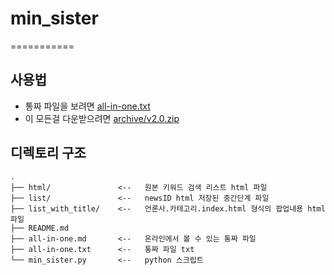 # min_sister
===========

## 사용법

- 통짜 파일을 보려면 [all-in-one.txt](all-in-one.txt?raw=true)
- 이 모든걸 다운받으려면 [archive/v2.0.zip](https://github.com/heshed/min_sister/archive/v2.0.zip)

## 디렉토리 구조

```
.
├── html/               <--   원본 키워드 검색 리스트 html 파일
├── list/               <--   newsID html 저장된 중간단계 파일
├── list_with_title/    <--   언론사.카테고리.index.html 형식의 팝업내용 html 파일
├── README.md
├── all-in-one.md       <--   온라인에서 볼 수 있는 통짜 파일
├── all-in-one.txt      <--   통짜 파일 txt
└── min_sister.py       <--   python 스크립트
```
